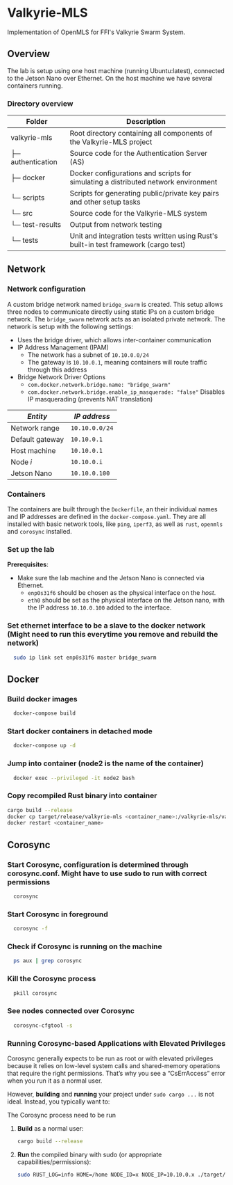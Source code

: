 # Valkyrie-MLS
Implementation of OpenMLS for FFI's Valkyrie Swarm System.


## Overview 
The lab is setup using one host machine (running Ubuntu:latest), connected to the Jetson Nano over Ethernet. On the host machine we have several containers running.

### Directory overview
| Folder         | Description |
|---------------|------------------------------------------------------------|
| valkyrie-mls  | Root directory containing all components of the Valkyrie-MLS project |
| ├─ authentication   | Source code for the Authentication Server (AS) |
| ├─ docker     | Docker configurations and scripts for simulating a distributed network environment |
| └─ scripts    | Scripts for generating public/private key pairs and other setup tasks  |
| └─ src    | Source code for the Valkyrie-MLS system |
| └─ test-results    | Output from network testing  |
| └─ tests    | Unit and integration tests written using Rust's built-in test framework (cargo test) |



## Network 
### Network configuration
A custom bridge network named `bridge_swarm` is created. This setup allows three nodes to communicate directly using static IPs on a custom bridge network. The `bridge_swarm` network acts as an isolated private network. The network is setup with the following settings: 
- Uses the bridge driver, which allows inter-container communication
- IP Address Management (IPAM)
	- The network has a subnet of `10.10.0.0/24`
	- The gateway is `10.10.0.1`, meaning containers will route traffic through this address 
- Bridge Network Driver Options 
	- `com.docker.network.bridge.name: "bridge_swarm"`
	- `com.docker.network.bridge.enable_ip_masquerade: "false"` Disables IP masquerading (prevents NAT translation)



| *Entity*       | *IP address*  |
| --------------- | ------------- |
| Network range   | `10.10.0.0/24` |
| Default gateway | `10.10.0.1`    |
| Host machine    | `10.10.0.1`    |
| Node *i*        | `10.10.0.i`    |
| Jetson Nano     | `10.10.0.100`  |

### Containers
The containers are built through the `Dockerfile`, an their individual names and IP addresses are defined in the `docker-compose.yaml`. They are all installed with basic network tools, like `ping`, `iperf3`, as well as `rust`, `openmls` and `corosync` installed. 






### Set up the lab
**Prerequisites**:
- Make sure the lab machine and the Jetson Nano is connected via Ethernet. 
	- `enp0s31f6` should be chosen as the physical interface on the *host*.
	- `eth0` should be set as the physical interface on the Jetson nano, with the IP address `10.10.0.100` added to the interface.
 
### Set ethernet interface to be a slave to the docker network  (Might need to run this everytime you remove and rebuild the network)
 ```bash
   sudo ip link set enp0s31f6 master bridge_swarm
   ```

## Docker 
### Build docker images 
 ```bash
   docker-compose build 
   ```

### Start docker containers in detached mode  
 ```bash
   docker-compose up -d
   ```

### Jump into container (node2 is the name of the container) 
 ```bash
   docker exec --privileged -it node2 bash
   ```

### Copy recompiled Rust binary into container
 ```bash
cargo build --release
docker cp target/release/valkyrie-mls <container_name>:/valkyrie-mls/valkyrie-mls
docker restart <container_name>
   ```



## Corosync
### Start Corosync, configuration is determined through corosync.conf. Might have to use sudo to run with correct permissions  
 ```bash
   corosync
   ```

### Start Corosync in foreground 
 ```bash
   corosync -f
   ```


### Check if Corosync is running on the machine 
 ```bash
   ps aux | grep corosync
   ```

### Kill the Corosync process 
 ```bash
   pkill corosync
   ```

### See nodes connected over Corosync 
 ```bash
   corosync-cfgtool -s 
   ```




### Running Corosync-based Applications with Elevated Privileges
Corosync generally expects to be run as root or with elevated privileges because it relies on low-level system calls and shared-memory operations that require the right permissions. That’s why you see a “CsErrAccess” error when you run it as a normal user.

However, **building** and **running** your project under `sudo cargo ...` is not ideal. Instead, you typically want to:

The Corosync process need to be run 


1. **Build** as a normal user:

   ```bash
   cargo build --release
   ```

2. **Run** the compiled binary with sudo (or appropriate capabilities/permissions):
   ```bash
   sudo RUST_LOG=info HOME=/home NODE_ID=x NODE_IP=10.10.0.x ./target/release/valkyrie-mls
   ```
